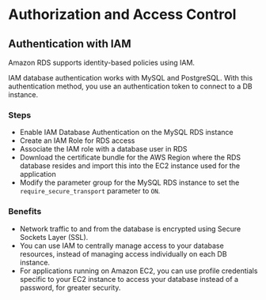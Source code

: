 # Authorization and Access Control

## Authentication with IAM

Amazon RDS supports identity-based policies using IAM.

IAM database authentication works with MySQL and PostgreSQL. With this authentication method, you use an authentication token to connect to a DB instance.

### Steps

- Enable IAM Database Authentication on the MySQL RDS instance
- Create an IAM Role for RDS access
- Associate the IAM role with a database user in RDS
- Download the certificate bundle for the AWS Region where the RDS database resides and import this into the EC2 instance used for the application
- Modify the parameter group for the MySQL RDS instance to set the `require_secure_transport` parameter to `ON`.

### Benefits
- Network traffic to and from the database is encrypted using Secure Sockets Layer (SSL).
- You can use IAM to centrally manage access to your database resources, instead of managing access individually on each DB instance.
- For applications running on Amazon EC2, you can use profile credentials specific to your EC2 instance to access your database instead of a password, for greater security.
